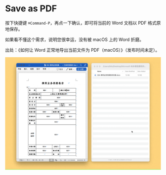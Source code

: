 # Save as PDF

按下快捷键 `⌘Command-P`，再点一下确认，即可将当前的 Word 文档以 PDF 格式原地保存。

如果看不懂这个需求，说明您很幸运，没有被 macOS 上的 Word 折磨。

出处：《如何让 Word 正常地导出当前文件为 PDF（macOS）》（发布时间未定）。

![img](img.gif)